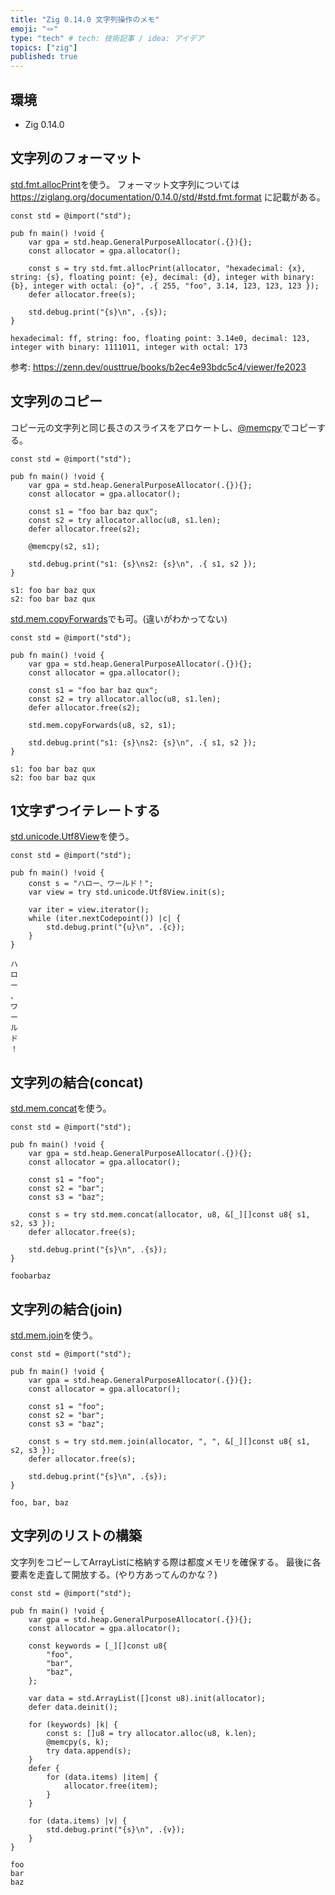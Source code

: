 ```yaml
---
title: "Zig 0.14.0 文字列操作のメモ"
emoji: "🪢"
type: "tech" # tech: 技術記事 / idea: アイデア
topics: ["zig"]
published: true
---
```


## 環境

- Zig 0.14.0

## 文字列のフォーマット

[std.fmt.allocPrint](https://ziglang.org/documentation/0.14.0/std/#std.fmt.allocPrint)を使う。
フォーマット文字列については https://ziglang.org/documentation/0.14.0/std/#std.fmt.format に記載がある。

```zig
const std = @import("std");

pub fn main() !void {
    var gpa = std.heap.GeneralPurposeAllocator(.{}){};
    const allocator = gpa.allocator();

    const s = try std.fmt.allocPrint(allocator, "hexadecimal: {x}, string: {s}, floating point: {e}, decimal: {d}, integer with binary: {b}, integer with octal: {o}", .{ 255, "foo", 3.14, 123, 123, 123 });
    defer allocator.free(s);

    std.debug.print("{s}\n", .{s});
}
```

```text:出力
hexadecimal: ff, string: foo, floating point: 3.14e0, decimal: 123, integer with binary: 1111011, integer with octal: 173
```

参考: https://zenn.dev/ousttrue/books/b2ec4e93bdc5c4/viewer/fe2023

## 文字列のコピー

コピー元の文字列と同じ長さのスライスをアロケートし、[@memcpy](https://ziglang.org/documentation/0.14.0/#memcpy)でコピーする。

```zig
const std = @import("std");

pub fn main() !void {
    var gpa = std.heap.GeneralPurposeAllocator(.{}){};
    const allocator = gpa.allocator();

    const s1 = "foo bar baz qux";
    const s2 = try allocator.alloc(u8, s1.len);
    defer allocator.free(s2);

    @memcpy(s2, s1);

    std.debug.print("s1: {s}\ns2: {s}\n", .{ s1, s2 });
}
```

```text:出力
s1: foo bar baz qux
s2: foo bar baz qux
```

[std.mem.copyForwards](https://ziglang.org/documentation/0.14.0/std/#std.mem.copyForwards)でも可。(違いがわかってない)

```zig
const std = @import("std");

pub fn main() !void {
    var gpa = std.heap.GeneralPurposeAllocator(.{}){};
    const allocator = gpa.allocator();

    const s1 = "foo bar baz qux";
    const s2 = try allocator.alloc(u8, s1.len);
    defer allocator.free(s2);

    std.mem.copyForwards(u8, s2, s1);

    std.debug.print("s1: {s}\ns2: {s}\n", .{ s1, s2 });
}
```

```text:出力
s1: foo bar baz qux
s2: foo bar baz qux
```

## 1文字ずつイテレートする

[std.unicode.Utf8View](https://ziglang.org/documentation/0.14.0/std/#std.unicode.Utf8View)を使う。

```zig
const std = @import("std");

pub fn main() !void {
    const s = "ハロー、ワールド！";
    var view = try std.unicode.Utf8View.init(s);

    var iter = view.iterator();
    while (iter.nextCodepoint()) |c| {
        std.debug.print("{u}\n", .{c});
    }
}
```

```text:出力
ハ
ロ
ー
、
ワ
ー
ル
ド
！
```

## 文字列の結合(concat)

[std.mem.concat](https://ziglang.org/documentation/0.14.0/std/#std.mem.concat)を使う。

```zig
const std = @import("std");

pub fn main() !void {
    var gpa = std.heap.GeneralPurposeAllocator(.{}){};
    const allocator = gpa.allocator();

    const s1 = "foo";
    const s2 = "bar";
    const s3 = "baz";

    const s = try std.mem.concat(allocator, u8, &[_][]const u8{ s1, s2, s3 });
    defer allocator.free(s);

    std.debug.print("{s}\n", .{s});
}
```

```text:出力
foobarbaz
```

## 文字列の結合(join)

[std.mem.join](https://ziglang.org/documentation/0.14.0/std/#std.mem.join)を使う。

```zig
const std = @import("std");

pub fn main() !void {
    var gpa = std.heap.GeneralPurposeAllocator(.{}){};
    const allocator = gpa.allocator();

    const s1 = "foo";
    const s2 = "bar";
    const s3 = "baz";

    const s = try std.mem.join(allocator, ", ", &[_][]const u8{ s1, s2, s3 });
    defer allocator.free(s);

    std.debug.print("{s}\n", .{s});
}
```

```text:出力
foo, bar, baz
```

## 文字列のリストの構築

文字列をコピーしてArrayListに格納する際は都度メモリを確保する。
最後に各要素を走査して開放する。(やり方あってんのかな？)

```zig
const std = @import("std");

pub fn main() !void {
    var gpa = std.heap.GeneralPurposeAllocator(.{}){};
    const allocator = gpa.allocator();

    const keywords = [_][]const u8{
        "foo",
        "bar",
        "baz",
    };

    var data = std.ArrayList([]const u8).init(allocator);
    defer data.deinit();

    for (keywords) |k| {
        const s: []u8 = try allocator.alloc(u8, k.len);
        @memcpy(s, k);
        try data.append(s);
    }
    defer {
        for (data.items) |item| {
            allocator.free(item);
        }
    }

    for (data.items) |v| {
        std.debug.print("{s}\n", .{v});
    }
}
```

```text:出力
foo
bar
baz
```
